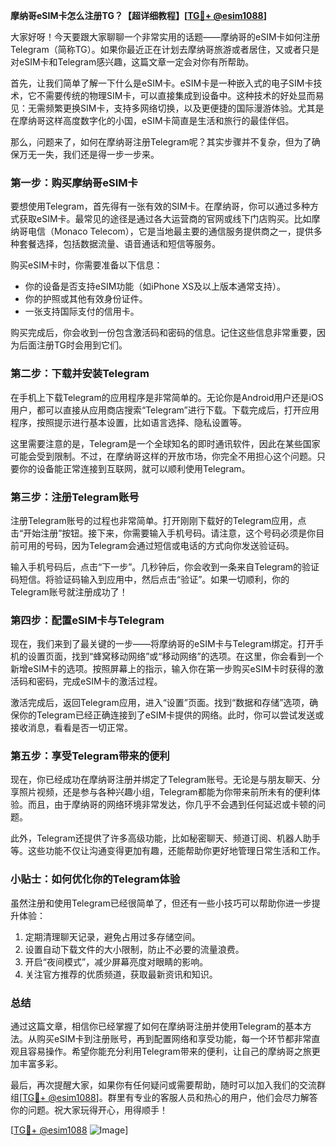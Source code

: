 **摩纳哥eSIM卡怎么注册TG？【超详细教程】[[TG💪+ @esim1088](https://t.me/s/esim1088)]**

大家好呀！今天要跟大家聊聊一个非常实用的话题——摩纳哥的eSIM卡如何注册Telegram（简称TG）。如果你最近正在计划去摩纳哥旅游或者居住，又或者只是对eSIM卡和Telegram感兴趣，这篇文章一定会对你有所帮助。

首先，让我们简单了解一下什么是eSIM卡。eSIM卡是一种嵌入式的电子SIM卡技术，它不需要传统的物理SIM卡，可以直接集成到设备中。这种技术的好处显而易见：无需频繁更换SIM卡，支持多网络切换，以及更便捷的国际漫游体验。尤其是在摩纳哥这样高度数字化的小国，eSIM卡简直是生活和旅行的最佳伴侣。

那么，问题来了，如何在摩纳哥注册Telegram呢？其实步骤并不复杂，但为了确保万无一失，我们还是得一步一步来。

### **第一步：购买摩纳哥eSIM卡**
要想使用Telegram，首先得有一张有效的SIM卡。在摩纳哥，你可以通过多种方式获取eSIM卡。最常见的途径是通过各大运营商的官网或线下门店购买。比如摩纳哥电信（Monaco Telecom），它是当地最主要的通信服务提供商之一，提供多种套餐选择，包括数据流量、语音通话和短信等服务。

购买eSIM卡时，你需要准备以下信息：
- 你的设备是否支持eSIM功能（如iPhone XS及以上版本通常支持）。
- 你的护照或其他有效身份证件。
- 一张支持国际支付的信用卡。

购买完成后，你会收到一份包含激活码和密码的信息。记住这些信息非常重要，因为后面注册TG时会用到它们。

### **第二步：下载并安装Telegram**
在手机上下载Telegram的应用程序是非常简单的。无论你是Android用户还是iOS用户，都可以直接从应用商店搜索“Telegram”进行下载。下载完成后，打开应用程序，按照提示进行基本设置，比如语言选择、隐私设置等。

这里需要注意的是，Telegram是一个全球知名的即时通讯软件，因此在某些国家可能会受到限制。不过，在摩纳哥这样的开放市场，你完全不用担心这个问题。只要你的设备能正常连接到互联网，就可以顺利使用Telegram。

### **第三步：注册Telegram账号**
注册Telegram账号的过程也非常简单。打开刚刚下载好的Telegram应用，点击“开始注册”按钮。接下来，你需要输入手机号码。请注意，这个号码必须是你目前可用的号码，因为Telegram会通过短信或电话的方式向你发送验证码。

输入手机号码后，点击“下一步”。几秒钟后，你会收到一条来自Telegram的验证码短信。将验证码输入到应用中，然后点击“验证”。如果一切顺利，你的Telegram账号就注册成功了！

### **第四步：配置eSIM卡与Telegram**
现在，我们来到了最关键的一步——将摩纳哥的eSIM卡与Telegram绑定。打开手机的设置页面，找到“蜂窝移动网络”或“移动网络”的选项。在这里，你会看到一个新增eSIM卡的选项。按照屏幕上的指示，输入你在第一步购买eSIM卡时获得的激活码和密码，完成eSIM卡的激活过程。

激活完成后，返回Telegram应用，进入“设置”页面。找到“数据和存储”选项，确保你的Telegram已经正确连接到了eSIM卡提供的网络。此时，你可以尝试发送或接收消息，看看是否一切正常。

### **第五步：享受Telegram带来的便利**
现在，你已经成功在摩纳哥注册并绑定了Telegram账号。无论是与朋友聊天、分享照片视频，还是参与各种兴趣小组，Telegram都能为你带来前所未有的便利体验。而且，由于摩纳哥的网络环境非常发达，你几乎不会遇到任何延迟或卡顿的问题。

此外，Telegram还提供了许多高级功能，比如秘密聊天、频道订阅、机器人助手等。这些功能不仅让沟通变得更加有趣，还能帮助你更好地管理日常生活和工作。

### **小贴士：如何优化你的Telegram体验**
虽然注册和使用Telegram已经很简单了，但还有一些小技巧可以帮助你进一步提升体验：
1. 定期清理聊天记录，避免占用过多存储空间。
2. 设置自动下载文件的大小限制，防止不必要的流量浪费。
3. 开启“夜间模式”，减少屏幕亮度对眼睛的影响。
4. 关注官方推荐的优质频道，获取最新资讯和知识。

### **总结**
通过这篇文章，相信你已经掌握了如何在摩纳哥注册并使用Telegram的基本方法。从购买eSIM卡到注册账号，再到配置网络和享受功能，每一个环节都非常直观且容易操作。希望你能充分利用Telegram带来的便利，让自己的摩纳哥之旅更加丰富多彩。

最后，再次提醒大家，如果你有任何疑问或需要帮助，随时可以加入我们的交流群组[[TG💪+ @esim1088](https://t.me/s/esim1088)]。群里有专业的客服人员和热心的用户，他们会尽力解答你的问题。祝大家玩得开心，用得顺手！

[[TG💪+ @esim1088](https://t.me/s/esim1088) ![Image](https://i.postimg.cc/4NQfJmqS/Snipaste-2025-05-13-00-14-12.png)]